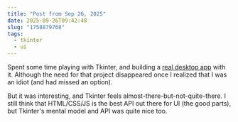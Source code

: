 ```yaml
---
title: "Post from Sep 26, 2025"
date: 2025-09-26T09:42:48
slug: "1758879768"
tags:
  - tkinter
  - ui
---
```


Spent some time playing with Tkinter, and building a [real desktop app](https://github.com/cmdr2/screenrecorder/) with it. Although the need for that project disappeared once I realized that I was an idiot (and had missed an option).

But it was interesting, and Tkinter feels almost-there-but-not-quite-there. I still think that HTML/CSS/JS is the best API out there for UI (the good parts), but Tkinter's mental model and API was quite nice too.